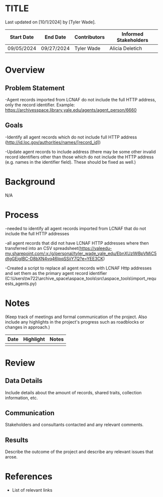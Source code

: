 # TITLE
Last updated on [10/1/2024] by [Tyler Wade].

| Start Date | End Date | Contributors | Informed Stakeholders |
| ---------- | -------- | ------------ | --------------------- |
| 09/05/2024 |09/27/2024|  Tyler Wade  |   Alicia Deletich     |                       |

# Overview
## Problem Statement
-Agent records imported from LCNAF do not include the full HTTP address, only the record identifier. Example: https://archivesspace.library.yale.edu/agents/agent_person/6660

## Goals
-Identify all agent records which do not include full HTTP address (http://id.loc.gov/authorities/names/[record_id])

-Update agent records to include address
(there may be some other invalid record identifiers other than those which do not include the HTTP address (e.g. names in the identifier field). These should be fixed as well.)


# Background
N/A


# Process
-needed to identify all agent records imported from LCNAF that do not include the full HTTP addresses

-all agent records that did not have LCNAF HTTP addresses where then transferred into an CSV spreadsheet(https://yaleedu-my.sharepoint.com/:x:/g/personal/tyler_wade_yale_edu/EbnXUzlWBpVMiC5dtgGEjgIBC-D8bXN4vq46IpqSSiiY7Q?e=YEE3CK)

-Created a script to replace all agent records with LCNAF Http addresses and set them as the primary agent record identifier (C:\Users\tw722\archive_space\aspace_tools\src\aspace_tools\import_requests_agents.py)


# Notes
(Keep track of meetings and formal communication of the project. Also include any highlights in the project's progress such as roadblocks or changes in approach.)

| Date | Highlight | Notes |
| ---- | --------- | ----- |
|      |           |       |

# Review

## Data Details
Include details about the amount of records, shared traits, collection information, etc.
## Communication
Stakeholders and consultants contacted and any relevant comments.
## Results
Describe the outcome of the project and describe any relevant issues that arose.

# References

- List of relevant links

